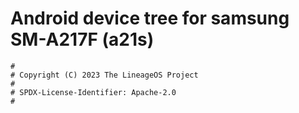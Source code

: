 # Android device tree for samsung SM-A217F (a21s)

```
#
# Copyright (C) 2023 The LineageOS Project
#
# SPDX-License-Identifier: Apache-2.0
#
```
